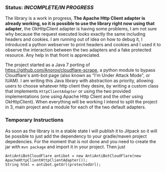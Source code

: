 ### Status: _INCOMPLETE/IN PROGRESS_
The library is a work in progress, **The Apache Http Client adapter is already working, so it is possible to use the library right now using that adapter**, the OkHttpClient adapter is having some problems, I am not sure why because the request executed looks exactly the same including headers and cookies. I am running out of idea on how to debug it, I introduced a python webserver to print headers and cookies and I used it to observe the interaction between the two adapters and a fake protected resource. Any help in that front is appreciated.


The project started as a Java 7 porting of https://github.com/Anorov/cloudflare-scrape, a python module to bypass Cloudflare's anti-bot page (also known as "I'm Under Attack Mode", or IUAM). I am writing this Java library with abstraction as priority, allowing users to choose whatever http client they desire, by writing a custom class that implements `HttpClientAdapter` or using the two provided implementations (one using Apache Http Client and the other using OkHttpClient). When everything will be working I intend to split the project in 3, main project and a module for each of the two default adapters.


### Temporary Instructions
As soon as the library is in a stable state I will publish it to Jitpack so it will be possible to just add the dependency to your gradle/maven project depedencies. For the moment that is not done and you need to create the jar with `mvn package` and import it in your project. Then just

```
AntiAntiBotCloudFlare antibot = new AntiAntiBotCloudFlare(new ApacheHttpClientHttpClientAdapter());
String html = antibot.getUrl(protectedUrl);
```
